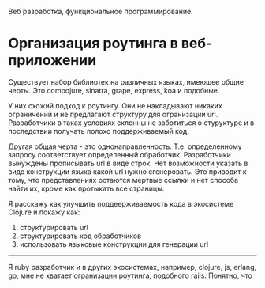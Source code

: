 Веб разработка, функциональное программирование.

# Организация роутинга в веб-приложении

Существует набор библиотек на различных языках, имеющее общие черты. 
Это compojure, sinatra, grape, express, koa и подобные.

У них схожий подход к роутингу.
Они не накладывают никаких ограничений и не предлагают структуру для огранизации url.
Разработчики в таках условиях склонны не заботиться о стуруктуре и в последствии получать полохо поддерживаемый код.

Другая общая черта - это однонаправленность. Т.е. определенному запросу соответствует определенный обработчик.
Разработчики вынуждены прописывать url в виде строк. Нет возможности указать в виде конструкции языка какой url нужно сгенеровать.
Это приводит к тому, что представлениях остаются мертвые ссылки и нет способа найти их, кроме как протыкать все страницы.

Я расскажу как улучшить поддеерживаемость кода в экосистеме Clojure и покажу как:
1. структурировать url
2. структурировать код обработчиков
3. использовать языковые конструкции для генерации url

***

Я ruby разработчик и в других экосистемах, например, clojure, js, erlang, go, мне не хватает огранизации роутинга, подобного rails.
Понятно, что 
